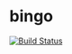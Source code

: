 # bingo
[![Build Status](https://travis-ci.com/nazaspu/bingo.svg?branch=master)](https://travis-ci.com/nazaspu/bingo)
